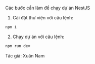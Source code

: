 Các bước cần làm để chạy dự án NestJS
1. Cài đặt thư viện với câu lệnh: 
```bash
npm i
```
2. Chạy dự án với câu lệnh: 
```bash
npm run dev
```

Tác giả: Xuân Nam